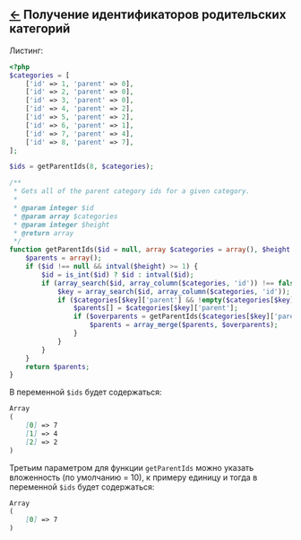 [&larr;](readme.md "Примеры") Получение идентификаторов родительских категорий
------------------------------------------------------------------------------

Листинг:

```php
<?php
$categories = [
    ['id' => 1, 'parent' => 0],
    ['id' => 2, 'parent' => 0],
    ['id' => 3, 'parent' => 0],
    ['id' => 4, 'parent' => 2],
    ['id' => 5, 'parent' => 2],
    ['id' => 6, 'parent' => 1],
    ['id' => 7, 'parent' => 4],
    ['id' => 8, 'parent' => 7],
];

$ids = getParentIds(8, $categories);

/**
 * Gets all of the parent category ids for a given category.
 *
 * @param integer $id
 * @param array $categories
 * @param integer $height
 * @return array
 */
function getParentIds($id = null, array $categories = array(), $height = 10) {
    $parents = array();
    if ($id !== null && intval($height) >= 1) {
        $id = is_int($id) ? $id : intval($id);
        if (array_search($id, array_column($categories, 'id')) !== false) {
            $key = array_search($id, array_column($categories, 'id'));
            if ($categories[$key]['parent'] && !empty($categories[$key]['parent'])) {
                $parents[] = $categories[$key]['parent'];
                if ($overparents = getParentIds($categories[$key]['parent'], $categories, $height - 1)) {
                    $parents = array_merge($parents, $overparents);
                }
            }
        }
    }
    return $parents;
}
```

В переменной `$ids` будет содержаться:

```markdown
Array
(
    [0] => 7
    [1] => 4
    [2] => 2
)
```

Третьим параметром для функции `getParentIds` можно указать вложенность (по умолчанию = 10), к примеру единицу и тогда в переменной `$ids` будет содержаться:

```markdown
Array
(
    [0] => 7
)
```